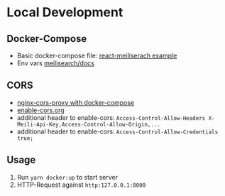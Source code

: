 # Local Development

## Docker-Compose

- Basic docker-compose file: [react-meiliserach example](https://github.com/riccardogiorato/meili_react_demo/tree/master/backend)
- Env vars [meilisearch/docs](https://docs.meilisearch.com/guides/advanced_guides/configuration.html#options)

## CORS

- [nginx-cors-proxy with docker-compose](https://gist.github.com/iki/1247cd182acd1aa3ee4876acb7263def)
- [enable-cors.org](https://enable-cors.org/server_nginx.html)
- additional header to enable-cors: `Access-Control-Allow-Headers X-Meili-Api-Key,Access-Control-Allow-Origin,...`
- additional header to enable-cors: `Access-Control-Allow-Credentials true;`

## Usage

1. Run `yarn docker:up` to start server
2. HTTP-Request against `http:127.0.0.1:8000`
